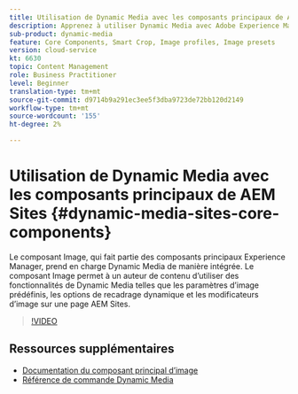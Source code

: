 ```yaml
---
title: Utilisation de Dynamic Media avec les composants principaux de AEM Sites
description: Apprenez à utiliser Dynamic Media avec Adobe Experience Manager Sites. Le composant Image, qui fait partie des composants principaux Experience Manager, prend en charge Dynamic Media de manière intégrée. Le composant Image permet à un auteur de contenu d’utiliser des fonctionnalités de Dynamic Media telles que les paramètres d’image prédéfinis, les options de recadrage dynamique et les modificateurs d’image sur une page AEM Sites.
sub-product: dynamic-media
feature: Core Components, Smart Crop, Image profiles, Image presets
version: cloud-service
kt: 6630
topic: Content Management
role: Business Practitioner
level: Beginner
translation-type: tm+mt
source-git-commit: d9714b9a291ec3ee5f3dba9723de72bb120d2149
workflow-type: tm+mt
source-wordcount: '155'
ht-degree: 2%

---
```



# Utilisation de Dynamic Media avec les composants principaux de AEM Sites {#dynamic-media-sites-core-components}

Le composant Image, qui fait partie des composants principaux Experience Manager, prend en charge Dynamic Media de manière intégrée. Le composant Image permet à un auteur de contenu d’utiliser des fonctionnalités de Dynamic Media telles que les paramètres d’image prédéfinis, les options de recadrage dynamique et les modificateurs d’image sur une page AEM Sites.

>[!VIDEO](https://video.tv.adobe.com/v/329331/?quality=12&learn=on)

## Ressources supplémentaires

* [Documentation du composant principal d’image](https://experienceleague.adobe.com/docs/experience-manager-core-components/using/components/image.html?lang=en#dynamic-media)
* [Référence de commande Dynamic Media](https://experienceleague.adobe.com/docs/dynamic-media-developer-resources/image-serving-api/image-serving-api/http-protocol-reference/command-reference/c-command-reference.html?lang=en#image-serving-api)
